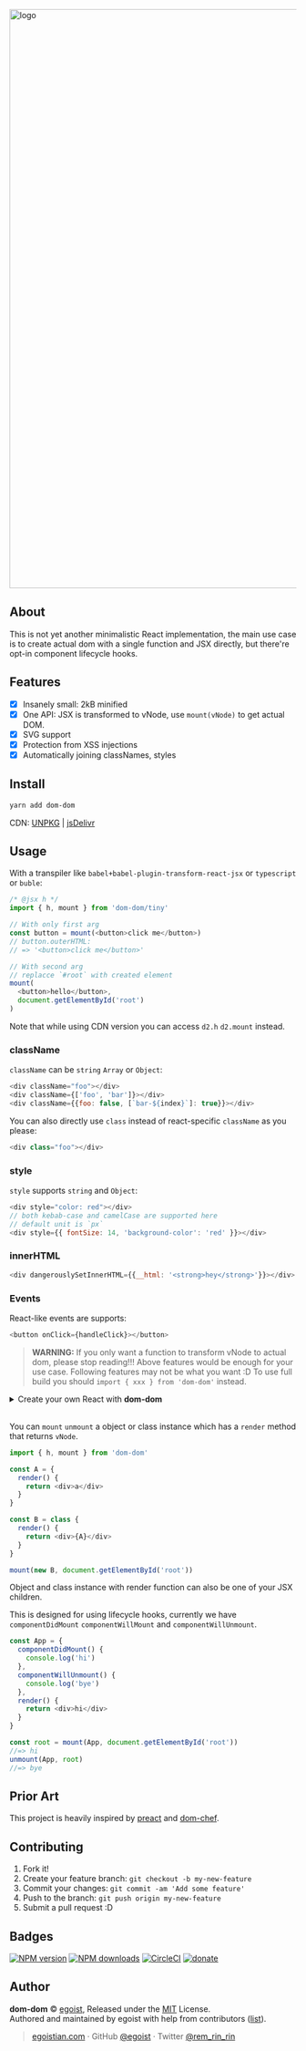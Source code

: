 <a href="#about"><img alt="logo" width="1016" alt="2017-07-02 1 46 12" src="https://user-images.githubusercontent.com/8784712/27764289-6ffb8ab8-5ec8-11e7-8b30-9b59ecc1d47d.png"></a>

## About

This is not yet another minimalistic React implementation, the main use case is to create actual dom with a single function and JSX directly, but there're opt-in component lifecycle hooks.

## Features

- [x] Insanely small: 2kB minified
- [x] One API: JSX is transformed to vNode, use `mount(vNode)` to get actual DOM.
- [x] SVG support
- [x] Protection from XSS injections
- [x] Automatically joining classNames, styles

## Install

```bash
yarn add dom-dom
```

CDN: [UNPKG](https://unpkg.com/dom-dom/dist/) | [jsDelivr](https://cdn.jsdelivr.net/npm/dom-dom/dist/)

## Usage

With a transpiler like `babel+babel-plugin-transform-react-jsx` or `typescript` or `buble`:

```js
/* @jsx h */
import { h, mount } from 'dom-dom/tiny'

// With only first arg
const button = mount(<button>click me</button>)
// button.outerHTML:
// => '<button>click me</button>'

// With second arg
// replacce `#root` with created element
mount(
  <button>hello</button>, 
  document.getElementById('root')
)
```

Note that while using CDN version you can access `d2.h` `d2.mount` instead.

### className

`className` can be `string` `Array` or `Object`:

```js
<div className="foo"></div>
<div className={['foo', 'bar']}></div>
<div className={{foo: false, [`bar-${index}`]: true}}></div>
```

You can also directly use `class` instead of react-specific `className` as you please:

```js
<div class="foo"></div>
```

### style

`style` supports `string` and `Object`:

```js
<div style="color: red"></div>
// both kebab-case and camelCase are supported here
// default unit is `px`
<div style={{ fontSize: 14, 'background-color': 'red' }}></div>
```

### innerHTML

```js
<div dangerouslySetInnerHTML={{__html: '<strong>hey</strong>'}}></div>
```

### Events

React-like events are supports:

```js
<button onClick={handleClick}></button>
```

> **WARNING:** If you only want a function to transform vNode to actual dom, please stop reading!!! Above features would be enough for your use case. Following features may not be what you want :D
> To use full build you should `import { xxx } from 'dom-dom'` instead.

<details><summary>Create your own React with <strong>dom-dom</strong></summary><br>

```js
// @jsx h

import { h, mount, unmount } from 'dom-dom'

class Component {
  setState(state) {
    if (typeof state === 'function') {
      state = state(this.state)
    }
    for (const key in state) {
      this.state[key] = state[key]
    }
    this.mount()
  }

  mount(root = this.$root) {
    this.$root = mount(this, root)
    return this.$root
  }
  
  destroy = () => {
    unmount(this, this.$root)
  }

}

class Counter extends Component {
  state = { count: 0 }

  handleClick = () => {
    this.setState(prevState => ({
      count: prevState.count + 1
    }))
  }
  
  componentDidMount() {
    console.log('app mounted!', this)
  }
  
  render() {
    return (<div>
      <button onClick={this.handleClick}>
        clicked: {this.state.count} times
      </button>
      <button onClick={this.destroy}>destroy</button>
    </div>)
  }
}

const counter = new Counter()
counter.mount(document.getElementById('root'))
```

[![Edit 9Q4n4XxAP](https://codesandbox.io/static/img/play-codesandbox.svg)](https://codesandbox.io/s/VyGn0DP5)
</details><br>

You can `mount` `unmount` a object or class instance which has a `render` method that returns `vNode`.

```js
import { h, mount } from 'dom-dom'

const A = {
  render() {
    return <div>a</div>
  }
}

const B = class {
  render() {
    return <div>{A}</div>
  }
}

mount(new B, document.getElementById('root'))
```

Object and class instance with render function can also be one of your JSX children.

This is designed for using lifecycle hooks, currently we have `componentDidMount` `componentWillMount` and `componentWillUnmount`.

```js
const App = {
  componentDidMount() {
    console.log('hi')
  },
  componentWillUnmount() {
    console.log('bye')
  },
  render() {
    return <div>hi</div>
  }
}

const root = mount(App, document.getElementById('root'))
//=> hi
unmount(App, root)
//=> bye
```

## Prior Art

This project is heavily inspired by [preact](https://github.com/developit/preact) and [dom-chef](https://github.com/vadimdemedes/dom-chef).

## Contributing

1. Fork it!
2. Create your feature branch: `git checkout -b my-new-feature`
3. Commit your changes: `git commit -am 'Add some feature'`
4. Push to the branch: `git push origin my-new-feature`
5. Submit a pull request :D

## Badges

[![NPM version](https://img.shields.io/npm/v/dom-dom.svg?style=flat)](https://npmjs.com/package/dom-dom) [![NPM downloads](https://img.shields.io/npm/dm/dom-dom.svg?style=flat)](https://npmjs.com/package/dom-dom) [![CircleCI](https://circleci.com/gh/egoist/dom-dom/tree/master.svg?style=shield&circle-token=1b6201de2b133f5b995fe2730a24b497768d85c6)](https://circleci.com/gh/egoist/dom-dom/tree/master)  [![donate](https://img.shields.io/badge/$-donate-ff69b4.svg?maxAge=2592000&style=flat)](https://github.com/egoist/donate)

## Author

**dom-dom** © [egoist](https://github.com/egoist), Released under the [MIT](./LICENSE) License.<br>
Authored and maintained by egoist with help from contributors ([list](https://github.com/egoist/dom-dom/contributors)).

> [egoistian.com](https://egoistian.com) · GitHub [@egoist](https://github.com/egoist) · Twitter [@rem_rin_rin](https://twitter.com/rem_rin_rin)
